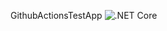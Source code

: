 GithubActionsTestApp
![.NET Core](https://github.com/thewindev/GithubActionsTestApp/workflows/.NET%20Core/badge.svg?branch=master)
